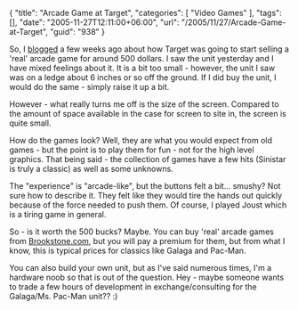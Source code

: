 {
	"title": "Arcade Game at Target",
	"categories": [
		"Video Games"
	],
	"tags": [],
	"date": "2005-11-27T12:11:00+06:00",
	"url": "/2005/11/27/Arcade-Game-at-Target",
	"guid": "938"
}

So, I <a href="http://ray.camdenfamily.com/index.cfm/2005/10/28/And-now-for-something-really-important">blogged</a> a few weeks ago about how Target was going to start selling a 'real' arcade game for around 500 dollars. I saw the unit yesterday and I have mixed feelings about it. It is a bit too small - however, the unit I saw was on a ledge about 6 inches or so off the ground. If I did buy the unit, I would do the same - simply raise it up a bit.

However - what really turns me off is the size of the screen. Compared to the amount of space available in the case for screen to site in, the screen is quite small. 

How do the games look? Well, they are what you would expect from old games - but the point is to play them for fun - not for the high level graphics. That being said - the collection of games have a few hits (Sinistar is truly a classic) as well as some unknowns. 

The "experience" is "arcade-like", but the buttons felt a bit... smushy? Not sure how to describe it. They felt like they would tire the hands out quickly because of the force needed to push them. Of course, I played Joust which is a tiring game in general. 

So - is it worth the 500 bucks? Maybe. You can buy 'real' arcade games from <a href="http://www.brookstone.com/shop/thumbnail.asp?world_code=2&category_code=22&subcategory_code=170&search_type=subcategory&cm_re=A_BNR*MB*ARC">Brookstone.com</a>, but you will pay a premium for them, but from what I know, this is typical prices for classics like Galaga and Pac-Man. 

You can also build your own unit, but as I've said numerous times, I'm a hardware noob so that is out of the question. Hey - maybe someone wants to trade a few hours of development in exchange/consulting for the Galaga/Ms. Pac-Man unit?? :)